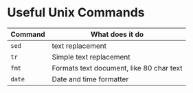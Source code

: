 # Useful Unix Commands

| Command | What does it do  | 
| ------- | ---------------- |
| `sed`   | text replacement |
| `tr`    | Simple text replacement |
| `fmt`   | Formats text document, like 80 char text |
| `date`  | Date and time formatter |

